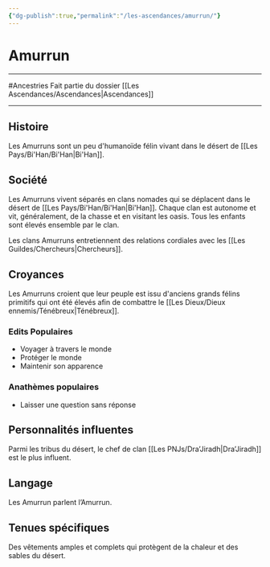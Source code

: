 ```yaml
---
{"dg-publish":true,"permalink":"/les-ascendances/amurrun/"}
---
```


# Amurrun
---
#Ancestries 
Fait partie du dossier [[Les Ascendances/Ascendances\|Ascendances]]

-------
## Histoire
Les Amurruns sont un peu d'humanoïde félin vivant dans le désert de [[Les Pays/Bi'Han/Bi'Han\|Bi'Han]].
## Société
Les Amurruns vivent séparés en clans nomades qui se déplacent dans le désert de [[Les Pays/Bi'Han/Bi'Han\|Bi'Han]]. Chaque clan est autonome et vit, généralement, de la chasse et en visitant les oasis. Tous les enfants sont élevés ensemble par le clan.

Les clans Amurruns entretiennent des relations cordiales avec les [[Les Guildes/Chercheurs\|Chercheurs]].
## Croyances
Les Amurruns croient que leur peuple est issu d'anciens grands félins primitifs qui ont été élevés afin de combattre le [[Les Dieux/Dieux ennemis/Ténébreux\|Ténébreux]].
### Edits Populaires
- Voyager à travers le monde
- Protéger le monde
- Maintenir son apparence
### Anathèmes populaires
- Laisser une question sans réponse
## Personnalités influentes
Parmi les tribus du désert, le chef de clan [[Les PNJs/Dra’Jiradh\|Dra’Jiradh]] est le plus influent.
## Langage
Les Amurrun parlent l’Amurrun.
## Tenues spécifiques
Des vêtements amples et complets qui protègent de la chaleur et des sables du désert.
